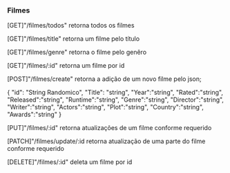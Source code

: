 ### Filmes

[GET]"/filmes/todos"
retorna todos os filmes

[GET]"/filmes/title"
retorna um filme pelo título

[GET]"/filmes/genre"
retorna o filme pelo genêro

[GET]"/filmes/:id"
retorna um filme por id

[POST]"/filmes/create"
retorna a adição de um novo filme pelo json;

{ 
        "id": "String Randomico", 
        "Title": "string",
        "Year":"string",
        "Rated":"string",
        "Released":"string",
        "Runtime":"string",
        "Genre":"string",
        "Director":"string",
        "Writer":"string",
        "Actors":"string",
        "Plot":"string",
        "Country":"string",
        "Awards":"string"
 }

[PUT]"/filmes/:id"
retorna atualizações de um filme conforme requerido

[PATCH]"/filmes/update/:id
retorna atualização de uma parte do filme conforme requerido

[DELETE]"/filmes/:id"
deleta um filme por id